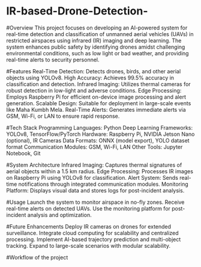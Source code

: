 # IR-based-Drone-Detection-
#Overview
This project focuses on developing an AI-powered system for real-time detection and classification of unmanned aerial vehicles (UAVs) in restricted airspaces using infrared (IR) imaging and deep learning. The system enhances public safety by identifying drones amidst challenging environmental conditions, such as low light or bad weather, and providing real-time alerts to security personnel.


#Features
Real-Time Detection: Detects drones, birds, and other aerial objects using YOLOv8.
High Accuracy: Achieves 99.5% accuracy in classification and detection.
Infrared Imaging: Utilizes thermal cameras for robust detection in low-light and adverse conditions.
Edge Processing: Employs Raspberry Pi for efficient on-device image processing and alert generation.
Scalable Design: Suitable for deployment in large-scale events like Maha Kumbh Mela.
Real-Time Alerts: Generates immediate alerts via GSM, Wi-Fi, or LAN to ensure rapid response.


#Tech Stack
Programming Languages: Python
Deep Learning Frameworks: YOLOv8, TensorFlow/PyTorch
Hardware: Raspberry Pi, NVIDIA Jetson Nano (optional), IR Cameras
Data Formats: ONNX (model export), YOLO dataset format
Communication Modules: GSM, Wi-Fi, LAN
Other Tools: Jupyter Notebook, Git


#System Architecture
Infrared Imaging: Captures thermal signatures of aerial objects within a 1.5 km radius.
Edge Processing: Processes IR images on Raspberry Pi using YOLOv8 for classification.
Alert System: Sends real-time notifications through integrated communication modules.
Monitoring Platform: Displays visual data and stores logs for post-incident analysis.


#Usage
Launch the system to monitor airspace in no-fly zones.
Receive real-time alerts on detected UAVs.
Use the monitoring platform for post-incident analysis and optimization.


#Future Enhancements
Deploy IR cameras on drones for extended surveillance.
Integrate cloud computing for scalability and centralized processing.
Implement AI-based trajectory prediction and multi-object tracking.
Expand to large-scale scenarios with modular scalability.

#Workflow of the project




